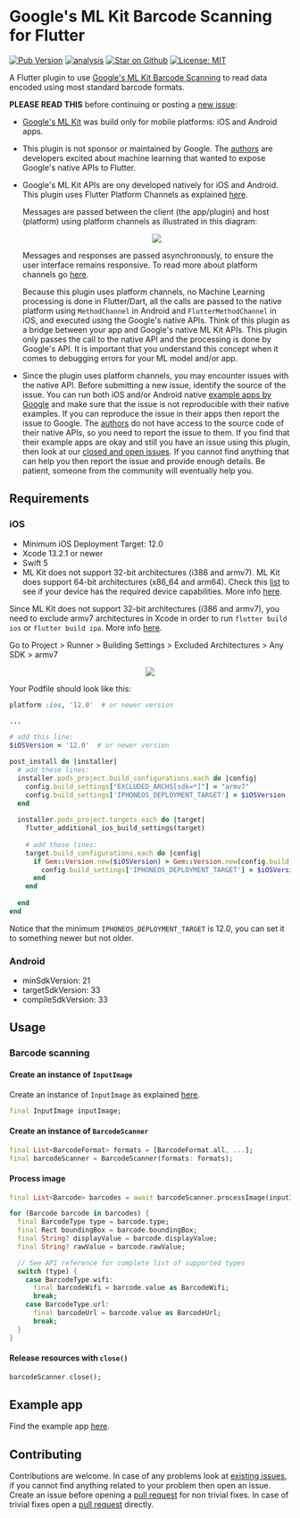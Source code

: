 # Google's ML Kit Barcode Scanning for Flutter

[![Pub Version](https://img.shields.io/pub/v/google_mlkit_barcode_scanning)](https://pub.dev/packages/google_mlkit_barcode_scanning)
[![analysis](https://github.com/flutter-ml/google_ml_kit_flutter/actions/workflows/flutter.yml/badge.svg)](https://github.com/flutter-ml/google_ml_kit_flutter/actions)
[![Star on Github](https://img.shields.io/github/stars/flutter-ml/google_ml_kit_flutter.svg?style=flat&logo=github&colorB=deeppink&label=stars)](https://github.com/flutter-ml/google_ml_kit_flutter)
[![License: MIT](https://img.shields.io/badge/license-MIT-purple.svg)](https://opensource.org/licenses/MIT)

A Flutter plugin to use [Google's ML Kit Barcode Scanning](https://developers.google.com/ml-kit/vision/barcode-scanning) to read data encoded using most standard barcode formats.

**PLEASE READ THIS** before continuing or posting a [new issue](https://github.com/flutter-ml/google_ml_kit_flutter/issues):

- [Google's ML Kit](https://developers.google.com/ml-kit) was build only for mobile platforms: iOS and Android apps.

- This plugin is not sponsor or maintained by Google. The [authors](https://github.com/flutter-ml/google_ml_kit_flutter/blob/master/AUTHORS) are developers excited about machine learning that wanted to expose Google's native APIs to Flutter.

- Google's ML Kit APIs are ony developed natively for iOS and Android. This plugin uses Flutter Platform Channels as explained [here](https://docs.flutter.dev/development/platform-integration/platform-channels).

  Messages are passed between the client (the app/plugin) and host (platform) using platform channels as illustrated in this diagram:

  <p align="center" width="100%">
    <img src="https://docs.flutter.dev/assets/images/docs/PlatformChannels.png"> 
  </p>

  Messages and responses are passed asynchronously, to ensure the user interface remains responsive. To read more about platform channels go [here](https://docs.flutter.dev/development/platform-integration/platform-channels).

  Because this plugin uses platform channels, no Machine Learning processing is done in Flutter/Dart, all the calls are passed to the native platform using `MethodChannel` in Android and `FlutterMethodChannel` in iOS, and executed using the Google's native APIs. Think of this plugin as a bridge between your app and Google's native ML Kit APIs. This plugin only passes the call to the native API and the processing is done by Google's API. It is important that you understand this concept when it comes to debugging errors for your ML model and/or app.

- Since the plugin uses platform channels, you may encounter issues with the native API. Before submitting a new issue, identify the source of the issue. You can run both iOS and/or Android native [example apps by Google](https://github.com/googlesamples/mlkit) and make sure that the issue is not reproducible with their native examples. If you can reproduce the issue in their apps then report the issue to Google. The [authors](https://github.com/flutter-ml/google_ml_kit_flutter/blob/master/AUTHORS) do not have access to the source code of their native APIs, so you need to report the issue to them. If you find that their example apps are okay and still you have an issue using this plugin, then look at our [closed and open issues](https://github.com/flutter-ml/google_ml_kit_flutter/issues). If you cannot find anything that can help you then report the issue and provide enough details. Be patient, someone from the community will eventually help you.

## Requirements

### iOS

- Minimum iOS Deployment Target: 12.0
- Xcode 13.2.1 or newer
- Swift 5
- ML Kit does not support 32-bit architectures (i386 and armv7). ML Kit does support 64-bit architectures (x86_64 and arm64). Check this [list](https://developer.apple.com/support/required-device-capabilities/) to see if your device has the required device capabilities. More info [here](https://developers.google.com/ml-kit/migration/ios).

Since ML Kit does not support 32-bit architectures (i386 and armv7), you need to exclude armv7 architectures in Xcode in order to run `flutter build ios` or `flutter build ipa`. More info [here](https://developers.google.com/ml-kit/migration/ios).

Go to Project > Runner > Building Settings > Excluded Architectures > Any SDK > armv7

<p align="center" width="100%">
  <img src="https://github.com/flutter-ml/google_ml_kit_flutter/blob/master/resources/build_settings_01.png">
</p>

Your Podfile should look like this:

```ruby
platform :ios, '12.0'  # or newer version

...

# add this line:
$iOSVersion = '12.0'  # or newer version

post_install do |installer|
  # add these lines:
  installer.pods_project.build_configurations.each do |config|
    config.build_settings["EXCLUDED_ARCHS[sdk=*]"] = "armv7"
    config.build_settings['IPHONEOS_DEPLOYMENT_TARGET'] = $iOSVersion
  end
  
  installer.pods_project.targets.each do |target|
    flutter_additional_ios_build_settings(target)
    
    # add these lines:
    target.build_configurations.each do |config|
      if Gem::Version.new($iOSVersion) > Gem::Version.new(config.build_settings['IPHONEOS_DEPLOYMENT_TARGET'])
        config.build_settings['IPHONEOS_DEPLOYMENT_TARGET'] = $iOSVersion
      end
    end
    
  end
end
```

Notice that the minimum `IPHONEOS_DEPLOYMENT_TARGET` is 12.0, you can set it to something newer but not older.

### Android

- minSdkVersion: 21
- targetSdkVersion: 33
- compileSdkVersion: 33

## Usage

### Barcode scanning

#### Create an instance of `InputImage`

Create an instance of `InputImage` as explained [here](https://github.com/flutter-ml/google_ml_kit_flutter/blob/master/packages/google_mlkit_commons#creating-an-inputimage).

```dart
final InputImage inputImage;
```

#### Create an instance of `BarcodeScanner`

```dart
final List<BarcodeFormat> formats = [BarcodeFormat.all, ...];
final barcodeScanner = BarcodeScanner(formats: formats);
```

#### Process image

```dart
final List<Barcode> barcodes = await barcodeScanner.processImage(inputImage);

for (Barcode barcode in barcodes) {
  final BarcodeType type = barcode.type;
  final Rect boundingBox = barcode.boundingBox;
  final String? displayValue = barcode.displayValue;
  final String? rawValue = barcode.rawValue;

  // See API reference for complete list of supported types
  switch (type) {
    case BarcodeType.wifi:
      final barcodeWifi = barcode.value as BarcodeWifi;
      break;
    case BarcodeType.url:
      final barcodeUrl = barcode.value as BarcodeUrl;
      break;
  }
}
```

#### Release resources with `close()`

```dart
barcodeScanner.close();
```

## Example app

Find the example app [here](https://github.com/flutter-ml/google_ml_kit_flutter/tree/master/packages/example).

## Contributing

Contributions are welcome.
In case of any problems look at [existing issues](https://github.com/flutter-ml/google_ml_kit_flutter/issues), if you cannot find anything related to your problem then open an issue.
Create an issue before opening a [pull request](https://github.com/flutter-ml/google_ml_kit_flutter/pulls) for non trivial fixes.
In case of trivial fixes open a [pull request](https://github.com/flutter-ml/google_ml_kit_flutter/pulls) directly.
